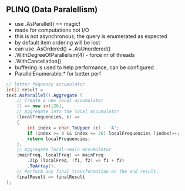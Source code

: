 
## PLINQ (Data Paralellism)

- use .AsParallel() == magic!
- made for computations not I/O
- this is not asynchronous, the query is enumerated as expected
- by default item ordering will be lost
- can use .AsOrdered() + .AsUnordered() 
- .WithDegreeOfParallelism(4) - force nr of threads
- .WithCancellation()
- buffering is used to help performance, can be configured
- ParallelEnumerable.* for better perf

``` C#
// letter fequency accumulator
int[] result =
text.AsParallel().Aggregate (
    // Create a new local accumulator
    () => new int[26], 
    // Aggregate into the local accumulator
    (localFrequencies, c) => 
    {
        int index = char.ToUpper (c) - 'A';
        if (index >= 0 && index <= 26) localFrequencies [index]++;
        return localFrequencies;
    },
    // Aggregate local->main accumulator
    (mainFreq, localFreq) => mainFreq
        .Zip (localFreq, (f1, f2) => f1 + f2)
        .ToArray(),
    // Perform any final transformation on the end result.
    finalResult => finalResult
);                             
``` 

